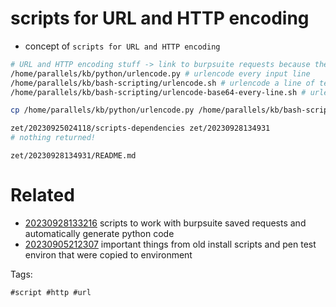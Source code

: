 # scripts for URL and HTTP encoding

- concept of `scripts for URL and HTTP encoding`

```bash
# URL and HTTP encoding stuff -> link to burpsuite requests because these were shared with there
/home/parallels/kb/python/urlencode.py # urlencode every input line
/home/parallels/kb/bash-scripting/urlencode.sh # urlencode a line of text from stdin
/home/parallels/kb/bash-scripting/urlencode-base64-every-line.sh # urlencode and base64 encode lines individually

cp /home/parallels/kb/python/urlencode.py /home/parallels/kb/bash-scripting/urlencode.sh /home/parallels/kb/bash-scripting/urlencode-base64-every-line.sh .

zet/20230925024118/scripts-dependencies zet/20230928134931
# nothing returned!
```

` zet/20230928134931/README.md `

# Related

- [20230928133216](/zet/20230928133216/README.md) scripts to work with burpsuite saved requests and automatically generate python code
- [20230905212307](/zet/20230905212307/README.md) important things from old install scripts and pen test environ that were copied to environment

Tags:

    #script #http #url
